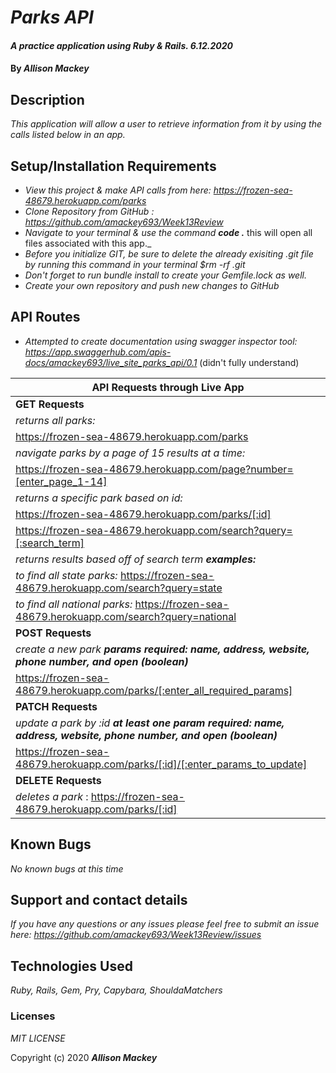 # _Parks API_

#### _A practice application using Ruby & Rails. 6.12.2020_

#### By _**Allison Mackey**_

## Description

_This application will allow a user to retrieve information from it by using the calls listed below in an app._

## Setup/Installation Requirements

* _View this project & make API calls from here: https://frozen-sea-48679.herokuapp.com/parks_
* _Clone Repository from GitHub :  https://github.com/amackey693/Week13Review_
* _Navigate to your terminal & use the command **code .**_ this will open all files associated with this app._
* _Before you initialize GIT, be sure to delete the already exisiting .git file by running this command in your terminal $rm -rf .git_
* _Don't forget to run bundle install to create your Gemfile.lock as well._
* _Create your own repository and push new changes to GitHub_

## API Routes
* _Attempted to create documentation using swagger inspector tool: https://app.swaggerhub.com/apis-docs/amackey693/live_site_parks_api/0.1_
(didn't fully understand)

|   API Requests through Live App  |
|-------------------------------|
| **GET Requests**                   |
| _returns all parks:_ |  
|https://frozen-sea-48679.herokuapp.com/parks |
| _navigate parks by a page of 15 results at a time:_ |
| https://frozen-sea-48679.herokuapp.com/page?number=[enter_page_1-14]	|
| _returns a specific park based on id:_      |
| https://frozen-sea-48679.herokuapp.com/parks/[:id] |
| https://frozen-sea-48679.herokuapp.com/search?query=[:search_term] |
| _returns results based off of search term **examples:**_ | 
| _to find all state parks:_ https://frozen-sea-48679.herokuapp.com/search?query=state |
| _to find all national parks:_ https://frozen-sea-48679.herokuapp.com/search?query=national |
| **POST Requests**                  |
| _create a new park **params required: name, address, website, phone number, and open (boolean)**_ |
| https://frozen-sea-48679.herokuapp.com/parks/[:enter_all_required_params]
| **PATCH Requests**             |
| _update a park by :id **at least one param required: name, address, website, phone number, and open (boolean)**_|
| https://frozen-sea-48679.herokuapp.com/parks/[:id]/[:enter_params_to_update]| 
| **DELETE Requests**                |
| _deletes a park_ : https://frozen-sea-48679.herokuapp.com/parks/[:id] | 




## Known Bugs

_No known bugs at this time_

## Support and contact details

_If you have any questions or any issues please feel free to submit an issue here: https://github.com/amackey693/Week13Review/issues_

## Technologies Used

_Ruby, Rails, Gem, Pry, Capybara, ShouldaMatchers_ 


### Licenses
*MIT LICENSE*

Copyright (c) 2020 **_Allison Mackey_**

